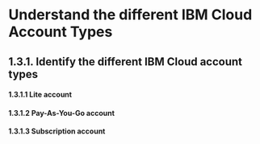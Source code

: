 # Understand the different IBM Cloud Account Types


## 1.3.1. Identify the different IBM Cloud account types

#### 1.3.1.1 Lite account


#### 1.3.1.2 Pay-As-You-Go account 
#### 1.3.1.3 Subscription account
